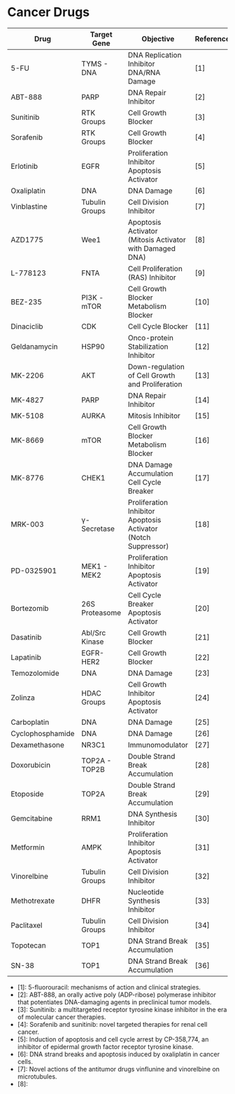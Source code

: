 # Cancer Drugs

| Drug            | Target Gene        | Objective                                                                 | Reference |
|-----------------|--------------------|---------------------------------------------------------------------------|-----------|
| 5-FU            | TYMS - DNA         | DNA Replication Inhibitor <br> DNA/RNA Damage                             | [1]       |
| ABT-888         | PARP               | DNA Repair Inhibitor                                                      | [2]       |
| Sunitinib       | RTK Groups         | Cell Growth Blocker                                                       | [3]       |
| Sorafenib       | RTK Groups         | Cell Growth Blocker                                                       | [4]       |
| Erlotinib       | EGFR               | Proliferation Inhibitor <br> Apoptosis Activator                          | [5]       |
| Oxaliplatin     | DNA                | DNA Damage                                                                | [6]       |
| Vinblastine     | Tubulin Groups     | Cell Division Inhibitor                                                   | [7]       |
| AZD1775         | Wee1               | Apoptosis Activator <br> (Mitosis Activator with Damaged DNA)             | [8]       |
| L-778123        | FNTA               | Cell Proliferation <br> (RAS) Inhibitor                                   | [9]       |
| BEZ-235         | PI3K - mTOR        | Cell Growth Blocker <br> Metabolism Blocker                               | [10]      |
| Dinaciclib      | CDK                | Cell Cycle Blocker                                                        | [11]      |
| Geldanamycin    | HSP90              | Onco-protein Stabilization Inhibitor                                      | [12]      |
| MK-2206         | AKT                | Down-regulation of Cell Growth and Proliferation                          | [13]      |
| MK-4827         | PARP               | DNA Repair Inhibitor                                                      | [14]      |
| MK-5108         | AURKA              | Mitosis Inhibitor                                                         | [15]      |
| MK-8669         | mTOR               | Cell Growth Blocker <br> Metabolism Blocker                               | [16]      |
| MK-8776         | CHEK1              | DNA Damage Accumulation <br> Cell Cycle Breaker                           | [17]      |
| MRK-003         | γ-Secretase        | Proliferation Inhibitor <br> Apoptosis Activator <br> (Notch Suppressor)  | [18]      |
| PD-0325901      | MEK1 - MEK2        | Proliferation Inhibitor <br> Apoptosis Activator                          | [19]      |
| Bortezomib      | 26S Proteasome     | Cell Cycle Breaker <br> Apoptosis Activator                               | [20]      |
| Dasatinib       | Abl/Src Kinase     | Cell Growth Blocker                                                       | [21]      |
| Lapatinib       | EGFR-HER2          | Cell Growth Blocker                                                       | [22]      |
| Temozolomide    | DNA                | DNA Damage                                                                | [23]      |
| Zolinza         | HDAC Groups        | Cell Growth Inhibitor <br> Apoptosis Activator                            | [24]      |
| Carboplatin     | DNA                | DNA Damage                                                                | [25]      |
| Cyclophosphamide| DNA                | DNA Damage                                                                | [26]      |
| Dexamethasone   | NR3C1              | Immunomodulator                                                           | [27]      |
| Doxorubicin     | TOP2A - TOP2B      | Double Strand Break Accumulation                                          | [28]      |
| Etoposide       | TOP2A              | Double Strand Break Accumulation                                          | [29]      |
| Gemcitabine     | RRM1               | DNA Synthesis Inhibitor                                                   | [30]      |
| Metformin       | AMPK               | Proliferation Inhibitor <br> Apoptosis Activator                          | [31]      |
| Vinorelbine     | Tubulin Groups     | Cell Division Inhibitor                                                   | [32]      |
| Methotrexate    | DHFR               | Nucleotide Synthesis Inhibitor                                            | [33]      |
| Paclitaxel      | Tubulin Groups     | Cell Division Inhibitor                                                   | [34]      |
| Topotecan       | TOP1               | DNA Strand Break Accumulation                                             | [35]      |
| SN-38           | TOP1               | DNA Strand Break Accumulation                                             | [36]      |


* [1]: 5-fluorouracil: mechanisms of action and clinical strategies.
* [2]: ABT-888, an orally active poly (ADP-ribose) polymerase inhibitor that potentiates DNA-damaging agents in preclinical tumor models.
* [3]: Sunitinib: a multitargeted receptor tyrosine kinase inhibitor in the era of molecular cancer therapies.
* [4]: Sorafenib and sunitinib: novel targeted therapies for renal cell cancer.
* [5]: Induction of apoptosis and cell cycle arrest by CP-358,774, an inhibitor of epidermal growth factor receptor tyrosine kinase.
* [6]: DNA strand breaks and apoptosis induced by oxaliplatin in cancer cells.
* [7]: Novel actions of the antitumor drugs vinflunine and vinorelbine on microtubules.
* [8]: 
